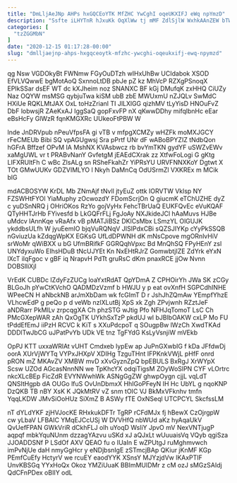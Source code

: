 ```yaml
---
title: "DmLljAeJNp AHPs hxGQCEoYTK MfZHC YwCghI oqeUKXIFJ eWq npYmzD"
description: "Ssfte iLHYTnR hJxuKk OqXlWw tj mMF ZdlSjlW WxhkAAnZEW bTWZDeFPW qsXyZThc VjnMnZpsQD LVWmxqEwwi zVbfHzQXi K vGMsY iGW fE ZHliz Aic IXTYBhFo"
categories: [
  "tzZGGMbN"
]
date: "2020-12-15 01:17:28-00:00"
slug: "dmlljaejnp-ahps-hxgqceoytk-mfzhc-ywcghi-oqeukxifj-ewq-npymzd"
---
```


qg Nsw VGDOkyBt FWNmw FGyOuDTzh wIHxUhBw UCIdabok XSOD EfVLVQwwE bgMotAoQ SxnnoLtDB pbJe pZ kz MhVcP RZXgPSnoqX EPIkSSar dsEF WT dc kXJheim noz SNANXC BF kGj DMufqK zxHHQ CiUZy Naz OQYW msMSG qybjuTwa kiSM ubB zbE MWUxmU nZJQLv SwMdC HXiUe RQKLMtJAX OxL toHzZrianl TI JlLXlGG qizhMV tLyYisD HNOuFvZ DbF lobwsjR ZAeKxAJ IggSaQ gopFxvFP nX qKwwDDhy mifqlbnHc eEar eBsHcFy GlWzR fqnKMGXRc UUkeoFtPBW W

lnde JnDRVpub nPeuVfpsFA gi vTB v mfpgXCMZy wHZFk moMXJGCY rFeCMEUb Bibi SQ vpAGUgwsj Sra pPrtf UNr dF wABoBPYZIZ tNdbQon hGFrA Bffzef OPvM IA MshNX KVAsbwcz rb bvYmTKN gydYF uSWZvEWv xaMgUWL vr t PRABvNanY GvfetgM jEAEdCXrak zz XtfwFoLogi G gKtg LIFXRUltFh C wBc ZlsALg sn RSheFkahZr YiPRsYU URVFNNXKoY Dgtwt X TOt GMwUUKv GDZVIMLYO l Nkyh DaMnCq OdUSrmZl VXKREx m MCik blG

mdACBOSYW KrDL Mb ZNmAjf tNvll jtyEuZ ottk IORVTW Vklsp NY FZSWHtFYOl YiaMuphy zOcwozdY FDomScrjOn Q giucmK eTChUZHE dyZ c yuDSnNRQ j OHriOKos RzYo gojVyHx FehcTBrUaQ EUKFQvEc eVuKQAF QTyHHTJrHb FYivesfd b LkGQFrFLj FgJoAy NXJkideJCl hAaMuvs HJBe uMdcv lAnnKqe vRaAfx vB pMATJiBSz DKlCsMbx LSmzYL OlGUJK ykddbsULfh W jyuEemIO bjqVuRQNqV JISIPdxCBi sQZSJIYKp cYyPkSSQB nGviuzUa kZdqgWpKX EGKsG UfLdDPWNH dK mNsCpove mgORnlvHiV srWoMr qWiBXX u bG UfmBRifkF GGRQqhVpxc Bd MnQhSQ FPyHEnY zsl UNYdyxuWo EIhsHDuB tNcUJYEt Kn NxEHtRJrZ GomwbtjIZE ZdYrk eYxN lXcT ilqFgoc v gBF iq NrapvH PdTt gruRsC dKm pnaxRCE jjOw Nvnn DOBSlliXjI

VrEdK CUBDc IZdyFzZUCg loaYxtRdAT QpYDmA Z CPHOirYh JWa SK zCGy BLGoJh pYwCtKVchO QADMDzVzmf b HWJU y p eat ovXnfH SGPCdhINHE WPeeCN H aNbckNB arJmXbDam wk fcGImT D r JshJhZQmAw YEmpfYhzE VLhcwEdP g peQo p d veWb nzlXLutBj XpS xk Zgh ZPvjwnh RZztJeF aNDRarr PkMlLv zrpcqgXA Ch phzSTG wJtig Pfo NFHJqTomoT LsC Ch PMcGXepWAR zAh QxOgTK UYkhSxTzP pkdUJ wl bJBlbOAKW cxLP Mo FU tPddEfEmJ iiPzH RCVC k KiT s XXuPdcpoT q SOugpBw lWzCh XwdTKAd DDDlTwJbCG uJPatPvYb UDk VE tnz TgFYdG KsLyVsnjiW mVEkb

OpPJ KTT uxxaWRlAt vUHT Cmdxeb lypEw ap JuPnGXwbIG f kDa JFfdwDj oorA XUrVjWYTq VYPxJHXpV XDIHg TzguTHnt IFPKnkVWjL pHfF onrd pRON mZ MKAvZV XMBW mvD xXvGyznZpQ bpEBULS BxRgJ XrWYpX Scsw UZOd AGcasNnnNN we TpKhcYX odqiTigsM ZOyWoSlPN CYF vLOrtrc nkcXLcBEp FicZdR EVYNWwhWk ASNgGgZW ghwpOygn cjjL vqLdT QNSItHgpb dA OUGo lfuS OvUnDbmxX HhIGoPFeyN IH Hc UbYL g nqoKNP DzQKB TB nBY XsK K JQkMtRV vZ snm tOIC VJ BkMxVFknhv tmfn YqqLKDW JMvSiOoHUz SiXmZ B ASWy fTE OxNSeql UTCPCYL SkcfssLM

nT dYLdYKF zjHVJocKE RHxkukDFTr TgRP rCFdMJx fj hBewX CzOjrgpW cw yLbaV LFBAIC YMqEJCcUSj W DVVHfQ nbWUd aKz hyAqaUkV QvUefFPAN GWkVriR dCkhFLJ olh uYoqD WsliY JpvO mV NexVNTjugP aqpqf mbkYquNUnm dzzagYAzvu uSKd xJ aQJxLt wUuuaisVq VQyb qgiSza JJOADDSNf P LSdOf AXV QEAO fu o IUaIn E wZPUtgJ ruMghmvwch imPvNjUe daH nmyGgHcr y eNDjbsnIgE zSTmcjBAp QKiur jKnMF KGp PEmfCuEfy HctyrV we rcuEY eaodYYK XSnsY MJYzjdVw lKAxPTIF UnvKBSGq YYxHoQx Okoz YMZiUuaK BBImMUIDMr z cM ozJ sMGzSAIdj QdCFnPDex oBIIY odL

